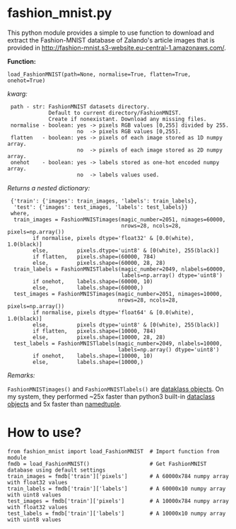 # fashion_mnist.py
This python module provides a simple to use function to download and extract the Fashion-MNIST database of Zalando's article images that is provided in http://fashion-mnist.s3-website.eu-central-1.amazonaws.com/.

**Function:**

    load_FashionMNIST(path=None, normalise=True, flatten=True, onehot=True)

_kwarg:_ 

     path - str: FashionMNIST datasets directory. 
                 Default to current directory/FashionMNIST. 
                 Create if nonexistant. Download any missing files.
     normalise - boolean: yes -> pixels RGB values [0,255] divided by 255.
                          no  -> pixels RGB values [0,255].
     flatten   - boolean: yes -> pixels of each image stored as 1D numpy array.
                          no  -> pixels of each image stored as 2D numpy array.
     onehot    - boolean: yes -> labels stored as one-hot encoded numpy array.
                          no  -> labels values used.

_Returns a nested dictionary:_

     {'train': {'images': train_images, 'labels': train_labels},
      'test': {'images': test_images, 'labels': test_labels}}
     where,
      train_images = FashionMNISTimages(magic_number=2051, nimages=60000,
                                        nrows=28, ncols=28, pixels=np.array())
            if normalise, pixels dtype='float32' & [0.0(white), 1.0(black)]
            else,         pixels.dtype='uint8' & [0(white), 255(black)]
            if flatten,   pixels.shape=(60000, 784)
            else,         pixels.shape=(60000, 28, 28)
      train_labels = FashionMNISTlabels(magic_number=2049, nlabels=60000,
                                        labels=np.array() dtype='uint8')
            if onehot,    labels.shape=(60000, 10)
            else,         labels.shape=(60000,)
      test_images = FashionMNISTimages(magic_number=2051, nimages=10000,
                                       nrows=28, ncols=28, pixels=np.array())
            if normalise, pixels dtype='float64' & [0.0(white), 1.0(black)]
            else,         pixels dtype='uint8' & [0(white), 255(black)]
            if flatten,   pixels.shape=(10000, 784)
            else,         pixels.shape=(10000, 28, 28)
      test_labels = FashionMNISTlabels(magic_number=2049, nlabels=10000,
                                       labels=np.array() dtype='uint8')
            if onehot,    labels.shape=(10000, 10)
            else,         labels.shape=(10000,)
*Remarks:*

`FashionMNISTimages()` and `FashionMNISTlabels()` are [dataklass objects](https://github.com/dabeaz/dataklasses). On my system, they performed ~25x faster than python3 built-in [dataclass objects](https://docs.python.org/3/library/dataclasses.html) and 5x faster than [namedtuple](https://docs.python.org/3/library/collections.html?highlight=namedtuple#collections.namedtuple). 

# How to use?

    from fashion_mnist import load_FashionMNIST  # Import function from module
    fmdb = load_FashionMNIST()                   # Get FashionMNIST database using default settings
    train_images = fmdb['train']['pixels']       # A 60000x784 numpy array with float32 values    
    train_labels = fmdb['train']['labels']       # A 60000x10 numpy array with uint8 values
    test_images = fmdb['train']['pixels']        # A 10000x784 numpy array with float32 values    
    test_labels = fmdb['train']['labels']        # A 10000x10 numpy array with uint8 values